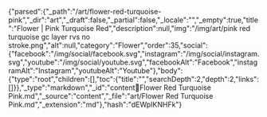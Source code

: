 {"parsed":{"_path":"/art/flower-red-turquoise-pink","_dir":"art","_draft":false,"_partial":false,"_locale":"","_empty":true,"title":"Flower | Pink Turquoise Red","description":null,"img":"/img/art/pink red turquoise gc layer rvs no stroke.png","alt":null,"category":"Flower","order":35,"social":{"facebook":"/img/social/facebook.svg","instagram":"/img/social/instagram.svg","youtube":"/img/social/youtube.svg","facebookAlt":"Facebook","instagramAlt":"Instagram","youtubeAlt":"Youtube"},"body":{"type":"root","children":[],"toc":{"title":"","searchDepth":2,"depth":2,"links":[]}},"_type":"markdown","_id":"content:art:Flower Red Turquoise Pink.md","_source":"content","_file":"art/Flower Red Turquoise Pink.md","_extension":"md"},"hash":"dEWpIKNHFk"}